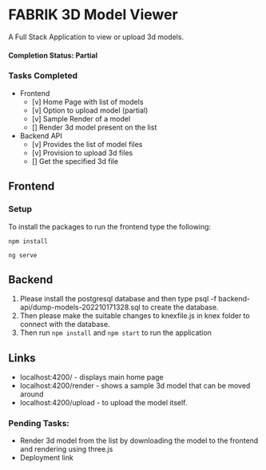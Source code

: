 # FABRIK 3D Model Viewer
 A Full Stack Application to view or upload 3d models.

#### Completion Status: <b>Partial</b> 

### Tasks Completed
-  Frontend
    - [v] Home Page with list of models
    - [v] Option to upload model (partial)
    - [v] Sample Render of a model
    - [] Render 3d model present on the list
-  Backend API
    - [v] Provides the list of model files
    - [v] Provision to upload 3d files
    - [] Get the specified 3d file

## Frontend
### Setup
To install the packages to run the frontend type the following:

`npm install`

`ng serve`  

## Backend
1. Please install the postgresql database and then type psql -f backend-api/dump-models-202210171328.sql to create the database.
2. Then please make the suitable changes to knexfile.js in knex folder to connect with the database.
3. Then run `npm install` and `npm start` to run the application

## Links
- localhost:4200/ - displays main home page
- localhost:4200/render - shows a sample 3d model that can be moved around
- localhost:4200/upload - to upload the model itself.

### Pending Tasks:
- Render 3d model from the list by downloading the model to the frontend and rendering using three.js
- Deployment link

